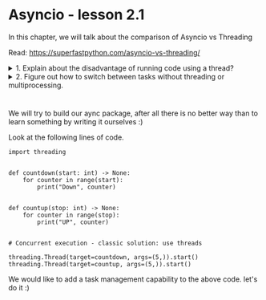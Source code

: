 # Asyncio - lesson 2.1

<p>
In this chapter, we will talk about the comparison of Asyncio vs Threading
</p>

Read: https://superfastpython.com/asyncio-vs-threading/

<details>
    <summary>
    1. Explain about the disadvantage of running code using a thread? 
    </summary>
    Refer to scalability, GIL, thread cancellation ... 
</details>

<details>
    <summary>
    2. Figure out how to switch between tasks without threading or multiprocessing.
    </summary>
    Scheduling callbacks :)
</details>

#

We will try to build our aync package, after all there is no better way than to learn something by writing it ourselves :)

Look at the following lines of code.

```
import threading


def countdown(start: int) -> None:
    for counter in range(start):
        print("Down", counter)


def countup(stop: int) -> None:
    for counter in range(stop):
        print("UP", counter)


# Concurrent execution - classic solution: use threads

threading.Thread(target=countdown, args=(5,)).start()
threading.Thread(target=countup, args=(5,)).start()

```

We would like to add a task management capability to the above code.
let's do it :)
